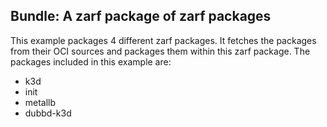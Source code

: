 ## Bundle: A zarf package of zarf packages

This example packages 4 different zarf packages. It fetches the packages from 
their OCI sources and packages them within this zarf package. The packages included
in this example are:
- k3d
- init
- metallb
- dubbd-k3d
